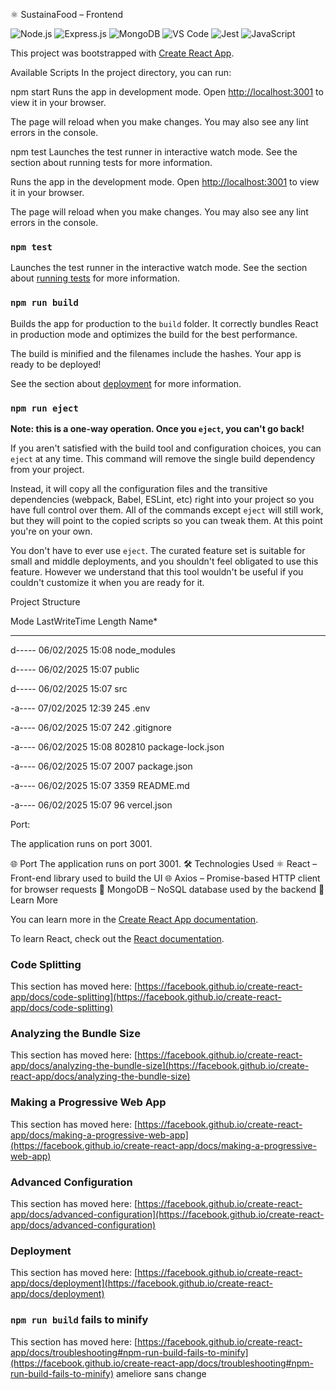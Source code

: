 ⚛️ SustainaFood – Frontend


![Node.js](https://img.shields.io/badge/Node.js-339933?style=for-the-badge\&logo=nodedotjs\&logoColor=white)
![Express.js](https://img.shields.io/badge/Express.js-000000?style=for-the-badge\&logo=express\&logoColor=white)
![MongoDB](https://img.shields.io/badge/MongoDB-4EA94B?style=for-the-badge\&logo=mongodb\&logoColor=white)
![VS Code](https://img.shields.io/badge/VS--Code-007ACC?style=for-the-badge\&logo=visual-studio-code\&logoColor=white)
![Jest](https://img.shields.io/badge/Jest-C21325?style=for-the-badge\&logo=jest\&logoColor=white)
![JavaScript](https://img.shields.io/badge/JavaScript-F7DF1E?style=for-the-badge\&logo=javascript\&logoColor=black)

This project was bootstrapped with [Create React App](https://github.com/facebook/create-react-app).

Available Scripts
In the project directory, you can run:

npm start
Runs the app in development mode.
Open [http://localhost:3001](http://localhost:3001) to view it in your browser.

The page will reload when you make changes.
You may also see any lint errors in the console.

npm test
Launches the test runner in interactive watch mode.
See the section about running tests for more information.

Runs the app in the development mode.
Open [http://localhost:3001](http://localhost:3001) to view it in your browser.

The page will reload when you make changes.
You may also see any lint errors in the console.

### `npm test`

Launches the test runner in the interactive watch mode.
See the section about [running tests](https://facebook.github.io/create-react-app/docs/running-tests) for more information.

### `npm run build`

Builds the app for production to the `build` folder.
It correctly bundles React in production mode and optimizes the build for the best performance.

The build is minified and the filenames include the hashes.
Your app is ready to be deployed!

See the section about [deployment](https://facebook.github.io/create-react-app/docs/deployment) for more information.

### `npm run eject`

**Note: this is a one-way operation. Once you `eject`, you can't go back!**

If you aren't satisfied with the build tool and configuration choices, you can `eject` at any time. This command will remove the single build dependency from your project.

Instead, it will copy all the configuration files and the transitive dependencies (webpack, Babel, ESLint, etc) right into your project so you have full control over them. All of the commands except `eject` will still work, but they will point to the copied scripts so you can tweak them. At this point you're on your own.

You don't have to ever use `eject`. The curated feature set is suitable for small and middle deployments, and you shouldn't feel obligated to use this feature. However we understand that this tool wouldn't be useful if you couldn't customize it when you are ready for it.

Project Structure




Mode                       LastWriteTime           Length  Name*

---

d-----        06/02/2025     15:08                node\_modules


d-----        06/02/2025     15:07                public


d-----        06/02/2025     15:07                src


-a----        07/02/2025     12:39            245 .env


-a----        06/02/2025     15:07            242 .gitignore


-a----        06/02/2025     15:08         802810 package-lock.json


-a----        06/02/2025     15:07           2007 package.json


-a----        06/02/2025     15:07           3359 README.md


-a----        06/02/2025     15:07             96 vercel.json



Port:


The application runs on port 3001.

🌐 Port
The application runs on port 3001.
🛠 Technologies Used
⚛️ React – Front-end library used to build the UI
🌐 Axios – Promise-based HTTP client for browser requests
🍃 MongoDB – NoSQL database used by the backend
📘 Learn More

You can learn more in the [Create React App documentation](https://facebook.github.io/create-react-app/docs/getting-started).

To learn React, check out the [React documentation](https://reactjs.org/).

### Code Splitting

This section has moved here: [https://facebook.github.io/create-react-app/docs/code-splitting](https://facebook.github.io/create-react-app/docs/code-splitting)

### Analyzing the Bundle Size

This section has moved here: [https://facebook.github.io/create-react-app/docs/analyzing-the-bundle-size](https://facebook.github.io/create-react-app/docs/analyzing-the-bundle-size)

### Making a Progressive Web App

This section has moved here: [https://facebook.github.io/create-react-app/docs/making-a-progressive-web-app](https://facebook.github.io/create-react-app/docs/making-a-progressive-web-app)

### Advanced Configuration

This section has moved here: [https://facebook.github.io/create-react-app/docs/advanced-configuration](https://facebook.github.io/create-react-app/docs/advanced-configuration)

### Deployment

This section has moved here: [https://facebook.github.io/create-react-app/docs/deployment](https://facebook.github.io/create-react-app/docs/deployment)

### `npm run build` fails to minify

This section has moved here: [https://facebook.github.io/create-react-app/docs/troubleshooting#npm-run-build-fails-to-minify](https://facebook.github.io/create-react-app/docs/troubleshooting#npm-run-build-fails-to-minify) ameliore sans change
